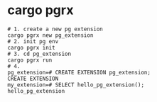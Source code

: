 <!--
    Licensed to the Apache Software Foundation (ASF) under one
    or more contributor license agreements.  See the NOTICE file
    distributed with < this work for additional information
    regarding copyright ownership.  The ASF licenses this file
    to you under the Apache License, Version 2.0 (the
    "License"); you may not use this file except in compliance
    with the License.  You may obtain a copy of the License at

      http://www.apache.org/licenses/LICENSE-2.0

    Unless required by applicable law or agreed to in writing,
    software distributed under the License is distributed on an
    "AS IS" BASIS, WITHOUT WARRANTIES OR CONDITIONS OF ANY
    KIND, either express or implied.  See the License for the
    specific language governing permissions and limitations
    under the License.
-->

# cargo pgrx

```shell
# 1. create a new pg extension 
cargo pgrx new pg_extension
# 2. init pg env
cargo pgrx init
# 3. cd pg_extension
cargo pgrx run
# 4. 
pg_extension=# CREATE EXTENSION pg_extension;
CREATE EXTENSION
my_extension=# SELECT hello_pg_extension();
hello_pg_extension
```
